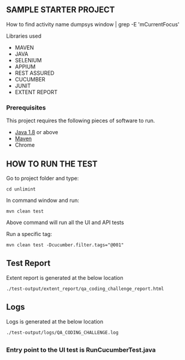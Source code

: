 ## SAMPLE STARTER PROJECT


How to find activity name
dumpsys window | grep -E 'mCurrentFocus'

Libraries used

* MAVEN
* JAVA
* SELENIUM
* APPIUM
* REST ASSURED
* CUCUMBER
* JUNIT
* EXTENT REPORT

### Prerequisites

This project requires the following pieces of software to run.

* [Java 1.8](http://www.oracle.com/technetwork/java/javase/downloads/jdk8-downloads-2133151.html) or above
* [Maven](https://maven.apache.org/install.html)
* Chrome

## HOW TO RUN THE TEST

Go to project folder and type:

    cd unlimint

In command window and run:

    mvn clean test

Above command will run all the UI and API tests

Run a specific tag:

    mvn clean test -Dcucumber.filter.tags="@001"


## Test Report

Extent report is generated at the below location

    ./test-output/extent_report/qa_coding_challenge_report.html

## Logs

Logs is generated at the below location

    ./test-output/logs/QA_CODING_CHALLENGE.log

##

### Entry point to the UI test is **RunCucumberTest.java**
